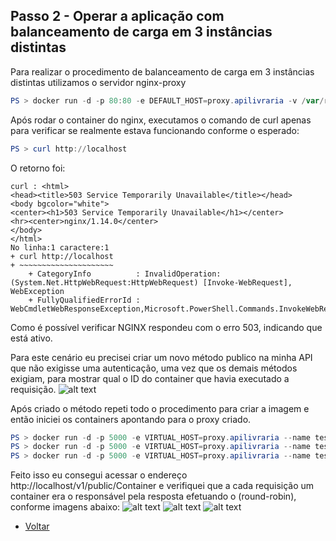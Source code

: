 ## Passo 2 - Operar a aplicação com balanceamento de carga em 3 instâncias distintas

Para realizar o procedimento de balanceamento de carga em 3 instâncias distintas utilizamos o servidor nginx-proxy

```powershell
PS > docker run -d -p 80:80 -e DEFAULT_HOST=proxy.apilivraria -v /var/run/docker.sock:/tmp/docker.sock:ro --name nginx jwilder/nginx-proxy
```

Após rodar o container do nginx, executamos o comando de curl apenas para verificar se realmente estava funcionando conforme o esperado:
```powershell
PS > curl http://localhost
```

O retorno foi:
```text
curl : <html>
<head><title>503 Service Temporarily Unavailable</title></head>
<body bgcolor="white">
<center><h1>503 Service Temporarily Unavailable</h1></center>
<hr><center>nginx/1.14.0</center>
</body>
</html>
No linha:1 caractere:1
+ curl http://localhost
+ ~~~~~~~~~~~~~~~~~~~~~
    + CategoryInfo          : InvalidOperation: (System.Net.HttpWebRequest:HttpWebRequest) [Invoke-WebRequest], WebException
    + FullyQualifiedErrorId : WebCmdletWebResponseException,Microsoft.PowerShell.Commands.InvokeWebRequestCommand
```

Como é possível verificar NGINX respondeu com o erro 503, indicando que está ativo.

Para este cenário eu precisei criar um novo método publico na minha API que não exigisse uma autenticação, uma vez que os demais métodos exigiam, para mostrar qual o ID do container que havia executado a requisição.
![alt text](https://i.snag.gy/gMJ9OR.jpg)

Após criado o método repeti todo o procedimento para criar a imagem e então iniciei os containers apontando para o proxy criado.

```powershell
PS > docker run -d -p 5000 -e VIRTUAL_HOST=proxy.apilivraria --name teste apilivraria
PS > docker run -d -p 5000 -e VIRTUAL_HOST=proxy.apilivraria --name teste apilivraria
PS > docker run -d -p 5000 -e VIRTUAL_HOST=proxy.apilivraria --name teste apilivraria
```

Feito isso eu consegui acessar o endereço http://localhost/v1/public/Container e verifiquei que a cada requisição um container era o responsável pela resposta efetuando o (round-robin), conforme imagens abaixo:
![alt text](https://i.snag.gy/CiYqTz.jpg)
![alt text](https://i.snag.gy/yob0V5.jpg)
![alt text](https://i.snag.gy/0JhwEc.jpg)


* [Voltar](https://github.com/otavioreis/ArquiteturaNuvemMicrosservicoNoDocker)
